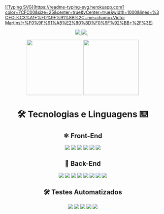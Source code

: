 [![Typing SVG](https://readme-typing-svg.herokuapp.com?color=7CFC00&size=25&center=true&vCenter=true&width=1000&lines=%3C+Ol%C3%A1+%F0%9F%91%8B%2C+me+chamo+Victor Martins!+%F0%9F%91%A8%E2%80%8D%F0%9F%92%BB+%2F%3E)](https://git.io/typing-svg)
<p align='center'>
  <a href = "mailto:victor.martins.duarte@gmail.com">
    <img src="https://img.shields.io/badge/Gmail-0D1117?style=for-the-badge&logo=gmail&logoColor=7CFC00" target="_blank">
  </a>
  <a href="https://www.linkedin.com/in/victor-martins-duarte/" target="_blank">
    <img src="https://img.shields.io/badge/-Linkedin-0D1117?style=for-the-badge&logo=linkedin&logoColor=7CFC00" />
  </a>&nbsp;&nbsp;
</p>

<p align='center'>
  <img height="180em" src="https://github-readme-stats.vercel.app/api?username=VictorMartinsDuarte&show_icons=true&include_all_commits=true&count_private=true&theme=react&hide_border=true&bg_color=0D1117&title_color=7CFC00&icon_color=c2f0ff">
  <img height="180em" src="https://github-readme-stats.vercel.app/api/top-langs/?username=VictorMartinsDuarte&langs_count=10&layout=compact&theme=react&hide_border=true&bg_color=0D1117&title_color=7CFC00&icon_color=eafaff">
</p>

[//]: # (Link para as badges: https://github.com/alexandresanlim/Badges4-README.md-Profile#-languages-)

<div align='center'>
  <h1 >🛠 Tecnologias e Linguagens ⌨ </h1>
  <div>
    <h2>⚛️ Front-End</h2>
    <img src="https://img.shields.io/badge/-html5-0D1117?style=for-the-badge&logo=html5&logoColor=7CFC00" />
    <img src="https://img.shields.io/badge/-css-0D1117?style=for-the-badge&logo=css3&logoColor=7CFC00" />
    <img src="https://img.shields.io/badge/-JavaScript-0D1117?style=for-the-badge&logo=JavaScript&logoColor=7CFC00" />
    <img src="https://img.shields.io/badge/-react-0D1117?style=for-the-badge&logo=react&logoColor=7CFC00" />
    <img src="https://img.shields.io/badge/-react%20router-0D1117?style=for-the-badge&logo=react-router&logoColor=7CFC00" />
    <img src="https://img.shields.io/badge/-redux-0D1117?style=for-the-badge&logo=redux&logoColor=7CFC00" />
  </div>
  <div>
    <h2>🌟 Back-End</h2>
    <img src="https://img.shields.io/badge/-docker-0D1117?style=for-the-badge&logo=docker&logoColor=7CFC00" />
    <img src="https://img.shields.io/badge/-node.js-0D1117?style=for-the-badge&logo=nodedotjs&logoColor=7CFC00" />
    <img src="https://img.shields.io/badge/-express.js-0D1117?style=for-the-badge&logo=express&logoColor=7CFC00" />
    <img src="https://img.shields.io/badge/-typescript-0D1117?style=for-the-badge&logo=typescript&logoColor=7CFC00" />
    <img src="https://img.shields.io/badge/-mysql-0D1117?style=for-the-badge&logo=mysql&logoColor=7CFC00" />
    <img src="https://img.shields.io/badge/sequelize.js-0D1117?style=for-the-badge&logo=sequelize&logoColor=7CFC00" />
    <img src="https://img.shields.io/badge/-mongodb-0D1117?style=for-the-badge&logo=mongodb&logoColor=7CFC00" />
    <img src="https://img.shields.io/badge/Go-0D1117?style=for-the-badge&logo=go&logoColor=7CFC00" />
  </div>
  <div>
    <h2>🛠 Testes Automatizados</h2>
    <img src="https://img.shields.io/badge/mocha.js-0D1117?style=for-the-badge&logo=mocha&logoColor=7CFC00" />
    <img src="https://img.shields.io/badge/chai.js-0D1117?style=for-the-badge&logo=chai&logoColor=7CFC00" />
    <img src="https://img.shields.io/badge/Sinon.js-0D1117?style=for-the-badge&logo=sinondotjs&logoColor=7CFC00" />
    <img src="https://img.shields.io/badge/-jest-0D1117?style=for-the-badge&logo=jest&logoColor=7CFC00" />
    <img src="https://img.shields.io/badge/Cypress-0D1117?style=for-the-badge&logo=cypress&logoColor=7CFC00" />
  </div>
</div>
